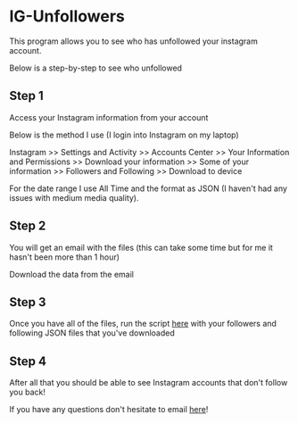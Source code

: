 # IG-Unfollowers

This program allows you to see who has unfollowed your instagram account. 

Below is a step-by-step to see who unfollowed 

## Step 1

Access your Instagram information from your account

Below is the method I use (I login into Instagram on my laptop)

Instagram >> Settings and Activity >> Accounts Center >> Your Information and Permissions >> Download your information >> Some of your information >> Followers and Following >> Download to device

For the date range I use All Time and the format as JSON (I haven't had any issues with medium media quality).

## Step 2

You will get an email with the files (this can take some time but for me it hasn't been more than 1 hour)

Download the data from the email 

## Step 3

Once you have all of the files, run the script [here](https://github.com/martinperez0512/IG-Unfollowers/blob/main/unfollowers.py) with your followers and following JSON files that you've downloaded

## Step 4

After all that you should be able to see Instagram accounts that don't follow you back!

If you have any questions don't hesitate to email [here](mailto:22mp4@queensu.ca)!